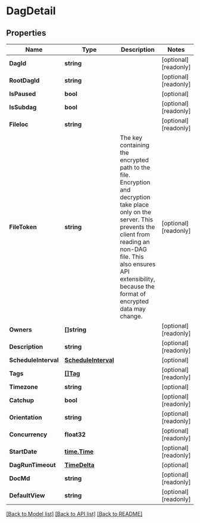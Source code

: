 # DagDetail

## Properties

Name | Type | Description | Notes
------------ | ------------- | ------------- | -------------
**DagId** | **string** |  | [optional] [readonly] 
**RootDagId** | **string** |  | [optional] [readonly] 
**IsPaused** | **bool** |  | [optional] 
**IsSubdag** | **bool** |  | [optional] [readonly] 
**Fileloc** | **string** |  | [optional] [readonly] 
**FileToken** | **string** | The key containing the encrypted path to the file. Encryption and decryption take place only on the server. This prevents the client from reading an non-DAG file. This also ensures API extensibility, because the format of encrypted data may change.  | [optional] [readonly] 
**Owners** | **[]string** |  | [optional] [readonly] 
**Description** | **string** |  | [optional] [readonly] 
**ScheduleInterval** | [**ScheduleInterval**](ScheduleInterval.md) |  | [optional] 
**Tags** | [**[]Tag**](Tag.md) |  | [optional] [readonly] 
**Timezone** | **string** |  | [optional] 
**Catchup** | **bool** |  | [optional] [readonly] 
**Orientation** | **string** |  | [optional] [readonly] 
**Concurrency** | **float32** |  | [optional] [readonly] 
**StartDate** | [**time.Time**](time.Time.md) |  | [optional] [readonly] 
**DagRunTimeout** | [**TimeDelta**](TimeDelta.md) |  | [optional] 
**DocMd** | **string** |  | [optional] [readonly] 
**DefaultView** | **string** |  | [optional] [readonly] 

[[Back to Model list]](../README.md#documentation-for-models) [[Back to API list]](../README.md#documentation-for-api-endpoints) [[Back to README]](../README.md)


